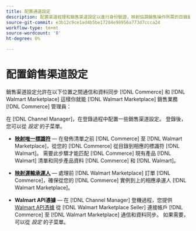 ```yaml
---
title: 配置通道設定
description: 配置渠道經理和銷售渠道設定以進行身份驗證，映射協調銷售操作所需的目錄屬性和運輸承運商 [!DNL Commerce] 和 [!DNL Walmart Marketplace]。
source-git-commit: e3b12c9ce1ad4b5be17284e98956a773d7ccca24
workflow-type: tm+mt
source-wordcount: '0'
ht-degree: 0%

---
```



# 配置銷售渠道設定

銷售渠道設定允許在以下位置之間通信和資料同步 [!DNL Commerce] 和 [!DNL Walmart Marketplace] 這樣你就能 [!DNL Walmart Marketplace] 銷售業務 [!DNL Commerce] 管理員：

在 [!DNL Channel Manager]，在登錄過程中配置一些銷售渠道設定。 登錄後，您可以從 *設定* 的子菜單。

* **[映射唯一標識符](map-catalog-attributes.md)** — 在發佈清單之前 [!DNL Commerce] 至 [!DNL Walmart Marketplace]，從您的 [!DNL Commerce] 從目錄到相應的標識符 [!DNL Walmart]。 需要此步驟才能匹配 [!DNL Commerce] 現有產品 [!DNL Walmart] 清單和同步產品資料 [!DNL Commerce] 和 [!DNL Walmart]。

* **[映射運輸承運人](map-shipping-carriers.md)** — 處理前 [!DNL Walmart Marketplace] 訂單 [!DNL Commerce]，確保從您的 [!DNL Commerce] 實例到上的相應承運人 [!DNL Walmart Marketplace]。

* **Walmart API憑據** — 在 [!DNL Channel Manager] 登機過程，您提供 [Walmart API憑據](walmart-prerequisites.md#generate-a-walmart-marketplace-production-api-key) 從 [!DNL Walmart Marketplace Seller] 連接帳戶 [!DNL Commerce] 至 [!DNL Walmart Marketplace] 通信和資料同步。 如果需要，可以從 *設定* 的子菜單。
